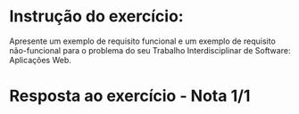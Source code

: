 # Instrução do exercício:

Apresente um exemplo de requisito funcional e um exemplo de requisito não-funcional para o problema do seu Trabalho Interdisciplinar de Software: Aplicações Web.

# Resposta ao exercício - Nota 1/1

